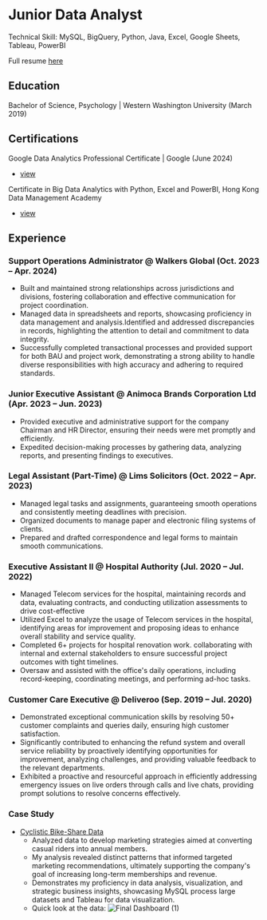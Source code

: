 # Junior Data Analyst 
Technical Skill: MySQL, BigQuery, Python, Java, Excel, Google Sheets, Tableau, PowerBI  

Full resume [here](https://docs.google.com/viewer?url=https://github.com/user-attachments/files/15966264/Kin.Ho.Tam.resume.pdf)

## Education
Bachelor of Science, Psychology | Western Washington University (March 2019)  

## Certifications
Google Data Analytics Professional Certificate | Google (June 2024)  
- [view](https://docs.google.com/viewer?url=https://github.com/user-attachments/files/15966303/Google.DA.Certification.pdf)

Certificate in Big Data Analytics with Python, Excel and PowerBI, Hong Kong Data Management Academy  
- [view](https://docs.google.com/viewer?url=https://github.com/user-attachments/files/15966307/Microsoft.Certificate.Big.data.Analytics.with.python.Excel.and.powerBI.pdf)

  
## Experience 

### Support Operations Administrator @ Walkers Global (Oct. 2023 – Apr. 2024)
- Built and maintained strong relationships across jurisdictions and divisions, fostering collaboration and effective communication for project coordination.
- Managed data in spreadsheets and reports, showcasing proficiency in data management and analysis.Identified and addressed discrepancies in records, highlighting the attention to detail and commitment to data integrity.
- Successfully completed transactional processes and provided support for both BAU and project work, demonstrating a strong ability to handle diverse responsibilities with high accuracy and adhering to required standards.


### Junior Executive Assistant @ Animoca Brands Corporation Ltd (Apr. 2023 – Jun. 2023)
- Provided executive and administrative support for the company Chairman and HR Director, ensuring their needs were met promptly and efficiently.
- Expedited decision-making processes by gathering data, analyzing reports, and presenting findings to executives.


### Legal Assistant (Part-Time) @ Lims Solicitors (Oct. 2022 – Apr. 2023)
- Managed legal tasks and assignments, guaranteeing smooth operations and consistently meeting deadlines with precision.
- Organized documents to manage paper and electronic filing systems of clients.
- Prepared and drafted correspondence and legal forms to maintain smooth communications.


### Executive Assistant II @ Hospital Authority (Jul. 2020 – Jul. 2022)
- Managed Telecom services for the hospital, maintaining records and data, evaluating contracts, and conducting utilization assessments to drive cost-effective
- Utilized Excel to analyze the usage of Telecom services in the hospital, identifying areas for improvement and proposing ideas to enhance overall stability and service quality.
- Completed 6+ projects for hospital renovation work. collaborating with internal and external stakeholders to ensure successful project outcomes with tight timelines.
- Oversaw and assisted with the office's daily operations, including record-keeping, coordinating meetings, and performing ad-hoc tasks.


### Customer Care Executive @ Deliveroo (Sep. 2019 – Jul. 2020)
- Demonstrated exceptional communication skills by resolving 50+ customer complaints and queries daily, ensuring high customer satisfaction.
- Significantly contributed to enhancing the refund system and overall service reliability by proactively identifying opportunities for improvement, analyzing challenges, and providing valuable feedback to the relevant departments.
- Exhibited a proactive and resourceful approach in efficiently addressing emergency issues on live orders through calls and live chats, providing prompt solutions to resolve concerns effectively.


### Case Study 
- [Cyclistic Bike-Share Data](/Bike-Share-Data-Analysis/)
  - Analyzed data to develop marketing strategies aimed at converting casual riders into annual members.
  - My analysis revealed distinct patterns that informed targeted marketing recommendations, ultimately supporting the company's goal of increasing long-term memberships and revenue.
  - Demonstrates my proficiency in data analysis, visualization, and strategic business insights, showcasing MySQL process large datasets and Tableau for data visualization.
  - Quick look at the data:    ![Final Dashboard (1)](https://github.com/Howard318/Portfolio/assets/38737417/6826ee65-b53a-4857-8bdc-73a39862167a)








